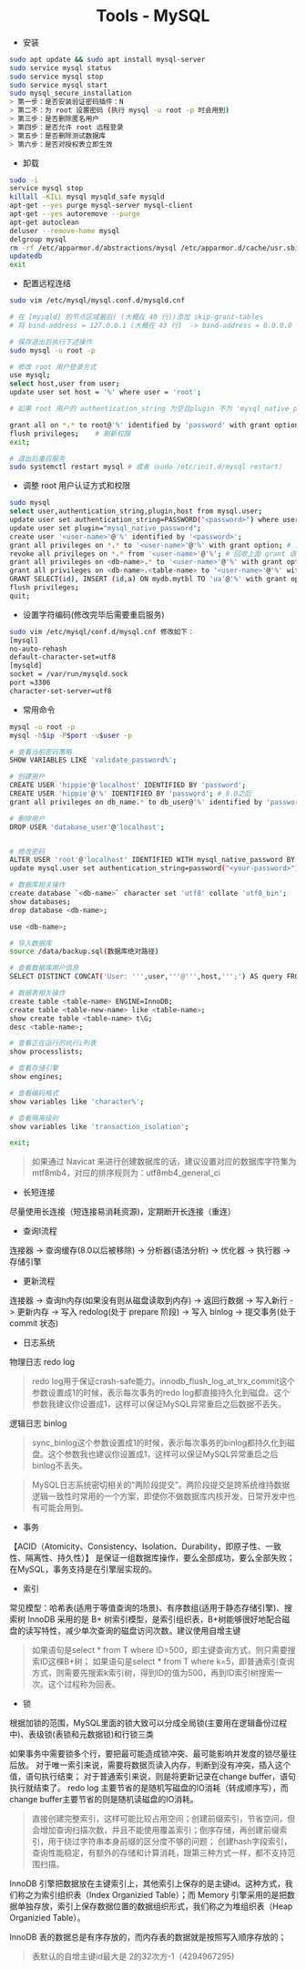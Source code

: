 <div align="center">

# Tools - MySQL

</div>

- 安装

```bash
sudo apt update && sudo apt install mysql-server
sudo service mysql status
sudo service mysql stop
sudo service mysql start
sudo mysql_secure_installation
> 第一步：是否安装验证密码插件：N
> 第二不：为 root 设置密码 (执行 mysql -u root -p 时会用到)
> 第三步：是否删除匿名用户
> 第四步：是否允许 root 远程登录
> 第五步：是否删除测试数据库
> 第六步：是否对授权表立即生效
```

- 卸载

```bash
sudo -i
service mysql stop
killall -KILL mysql mysqld_safe mysqld
apt-get --yes purge mysql-server mysql-client
apt-get --yes autoremove --purge
apt-get autoclean
deluser --remove-home mysql
delgroup mysql
rm -rf /etc/apparmor.d/abstractions/mysql /etc/apparmor.d/cache/usr.sbin.mysqld /etc/mysql /var/lib/mysql /var/log/mysql* /var/log/upstart/mysql.log* /var/run/mysqld
updatedb
exit
```

- 配置远程连结

```bash
sudo vim /etc/mysql/mysql.conf.d/mysqld.cnf

# 在 [mysqld] 的节点区域最后( (大概在 40 行))添加 skip-grant-tables
# 将 bind-address = 127.0.0.1 (大概在 43 行)  -> bind-address = 0.0.0.0

# 保存退出后执行下述操作
sudo mysql -u root -p

# 修改 root 用户登录方式
use mysql;
select host,user from user;
update user set host = '%' where user = 'root';

# 如果 root 用户的 authentication_string 为空且plugin 不为 'mysql_native_password' 则需要修改该用户的认证方式

grant all on *.* to root@'%' identified by 'password' with grant option;
flush privileges;    # 刷新权限
exit;

# 退出后重启服务
sudo systemctl restart mysql # 或者（sudo /etc/init.d/mysql restart）
```

- 调整 root 用户认证方式和权限

```bash
sudo mysql
select user,authentication_string,plugin,host from mysql.user;
update user set authentication_string=PASSWORD("<password>") where user='root';
update user set plugin="mysql_native_password";
create user '<user-name>'@'%' identified by '<password>';
grant all privileges on *.* to '<user-name>'@'%' with grant option; # 全局权限
revoke all privileges on *.* from '<user-name>'@'%'; # 回收上面 grant 语句赋予的权限
grant all privileges on <db-name>.* to '<user-name>'@'%' with grant option; # db 权限
grant all privileges on <db-name>.<table-name> to '<user-name>'@'%' with grant option; # 表权限
GRANT SELECT(id), INSERT (id,a) ON mydb.mytbl TO 'ua'@'%' with grant option; # 列权限
flush privileges;
quit;
```

-  设置字符编码(修改完毕后需要重启服务)

```bash
sudo vim /etc/mysql/conf.d/mysql.cnf 修改如下：
[mysql]
no-auto-rehash
default-character-set=utf8
[mysqld]
socket = /var/run/mysqld.sock
port =3306
character-set-server=utf8
```

- 常用命令

```bash
mysql -u root -p
mysql -h$ip -P$port -u$user -p

# 查看当前密码策略
SHOW VARIABLES LIKE 'validate_password%';

# 创建用户
CREATE USER 'hippie'@'localhost' IDENTIFIED BY 'password';
CREATE USER 'hippie'@'%' IDENTIFIED BY 'password'; # 8.0之后
grant all privileges on db_name.* to db_user@'%' identified by 'password'; # 8.0之前

# 删除用户
DROP USER 'database_user'@'localhost';


# 修改密码
ALTER USER 'root'@'localhost' IDENTIFIED WITH mysql_native_password BY '<your-password>'; # 8.0之后
update mysql.user set authentication_string=password("<your-password>") where user="root"; # 8.0之前

# 数据库相关操作
create database `<db-name>` character set 'utf8' collate 'utf8_bin';
show databases;
drop database <db-name>;

use <db-name>;

# 导入数据库
source /data/backup.sql(数据库绝对路径)

# 查看数据库用户信息
SELECT DISTINCT CONCAT('User: ''',user,'''@''',host,''';') AS query FROM mysql.user;

# 数据表相关操作
create table <table-name> ENGINE=InnoDB;
create table <table-new-name> like <table-name>;
show create table <table-name> t\G;
desc <table-name>;

# 查看正在运行的执行i列表
show processlists;

# 查看存储引擎
show engines;

# 查看编码格式
show variables like 'character%';

# 查看隔离级别
show variables like 'transaction_isolation';

exit; 
```

> 如果通过 Navicat 来进行创建数据库的话，建议设置对应的数据库字符集为 mtf8mb4，对应的排序规则为：utf8mb4_general_ci

- 长短连接

尽量使用长连接（短连接易消耗资源)，定期断开长连接（重连）

- 查询l流程

连接器 -> 查询缓存(8.0以后被移除) -> 分析器(语法分析) -> 优化器 -> 执行器 -> 存储引擎

- 更新流程

连接器 -> 查询h内存(如果没有则从磁盘读取到内存) -> 返回行数据 -> 写入新行 -> 更新内存 -> 写入 redolog(处于 prepare 阶段) -> 写入 binlog -> 提交事务(处于 commit 状态)

- 日志系统

 物理日志 redo log
>redo log用于保证crash-safe能力。innodb_flush_log_at_trx_commit这个参数设置成1的时候，表示每次事务的redo log都直接持久化到磁盘。这个参数我建议你设置成1，这样可以保证MySQL异常重启之后数据不丢失。

逻辑日志 binlog
> sync_binlog这个参数设置成1的时候，表示每次事务的binlog都持久化到磁盘。这个参数我也建议你设置成1，这样可以保证MySQL异常重启之后binlog不丢失。

> MySQL日志系统密切相关的“两阶段提交”。两阶段提交是跨系统维持数据逻辑一致性时常用的一个方案，即使你不做数据库内核开发，日常开发中也有可能会用到。

- 事务

【ACID（Atomicity、Consistency、Isolation、Durability，即原子性、一致性、隔离性、持久性）】 是保证一组数据库操作，要么全部成功，要么全部失败；在MySQL，事务支持是在引擎层实现的。

- 索引

常见模型：哈希表(适用于等值查询的场景)、有序数组(适用于静态存储引擎)、搜索树
InnoDB 采用的是 B+ 树索引模型，是索引组织表，B+树能够很好地配合磁盘的读写特性，减少单次查询的磁盘访问次数。建议使用自增主键

> 如果语句是select * from T where ID=500，即主键查询方式，则只需要搜索ID这棵B+树；
如果语句是select * from T where k=5，即普通索引查询方式，则需要先搜索k索引树，得到ID的值为500，再到ID索引树搜索一次。这个过程称为回表。

- 锁

根据加锁的范围，MySQL里面的锁大致可以分成全局锁(主要用在逻辑备份过程中)、表级锁(表锁和元数据锁)和行锁三类

如果事务中需要锁多个行，要把最可能造成锁冲突、最可能影响并发度的锁尽量往后放。
对于唯一索引来说，需要将数据页读入内存，判断到没有冲突，插入这个值，语句执行结束；
对于普通索引来说，则是将更新记录在change buffer，语句执行就结束了。
redo log 主要节省的是随机写磁盘的IO消耗（转成顺序写），而change buffer主要节省的则是随机读磁盘的IO消耗。

> 直接创建完整索引，这样可能比较占用空间；创建前缀索引，节省空间，但会增加查询扫描次数，并且不能使用覆盖索引；倒序存储，再创建前缀索引，用于绕过字符串本身前缀的区分度不够的问题；
创建hash字段索引，查询性能稳定，有额外的存储和计算消耗，跟第三种方式一样，都不支持范围扫描。

InnoDB 引擎把数据放在主键索引上，其他索引上保存的是主键id。这种方式，我们称之为索引组织表（Index Organizied Table）；而 Memory 引擎采用的是把数据单独存放，索引上保存数据位置的数据组织形式，我们称之为堆组织表（Heap Organizied Table）。

InnoDB 表的数据总是有序存放的，而内存表的数据就是按照写入顺序存放的；

> 表默认的自增主键id最大是 2的32次方-1（4294967295)
